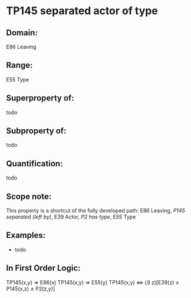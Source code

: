 # TP145 separated actor of type

## Domain: 

E86 Leaving

## Range: 

E55 Type

## Superproperty of: 

todo

## Subproperty of: 

todo

## Quantification: 

todo

## Scope note: 

This property is a shortcut of the fully developed path: E86 Leaving, _P145 separated (left by)_, E39 Actor, _P2 has type_, E55 Type

## Examples: 

* todo

## In First Order Logic: 

TP145(x,y) ⇒ E86(x)
TP145(x,y) ⇒ E55(y)
TP145(x,y) ⇔ (∃ z)[E39(z) ∧ P145(x,z) ∧ P2(z,y)]

